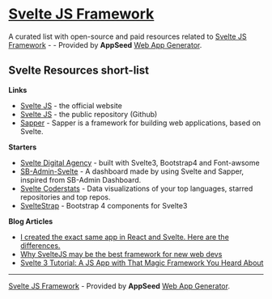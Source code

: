# [Svelte JS Framework](https://svelte.dev/)

A curated list with open-source and paid resources related to [Svelte JS Framework](https://svelte.dev/) - - Provided by **AppSeed** [Web App Generator](https://appseed.us/app-generator).

## Svelte Resources short-list

**Links**

- [Svelte JS](https://svelte.dev/) - the official website
- [Svelte JS](https://github.com/sveltejs/svelte) - the public repository (Github)
- [Sapper](https://sapper.svelte.dev/) - Sapper is a framework for building web applications, based on Svelte.

**Starters**

- [Svelte Digital Agency](https://github.com/karkranikhil/Digital-Agency-using-svelte) - built with Svelte3, Bootstrap4 and Font-awsome
- [SB-Admin-Svelte](https://github.com/GeekyAnts/sb-admin-svelte) - A dashboard made by using Svelte and Sapper, inspired from SB-Admin Dashboard.
- [Svelte Coderstats](https://github.com/sorxrob/coderstats) - Data visualizations of your top languages, starred repositories and top repos.
- [SvelteStrap](https://github.com/bestguy/sveltestrap) - Bootstrap 4 components for Svelte3

**Blog Articles**

- [I created the exact same app in React and Svelte. Here are the differences.](https://medium.com/javascript-in-plain-english/i-created-the-exact-same-app-in-react-and-svelte-here-are-the-differences-c0bd2cc9b3f8)
- [Why SvelteJS may be the best framework for new web devs](https://dev.to/bholmesdev/why-sveltejs-may-be-the-best-framework-for-new-web-devs-205i)
- [Svelte 3 Tutorial: A JS App with That Magic Framework You Heard About](https://snipcart.com/blog/svelte-js-framework-tutorial)


---
[Svelte JS Framework](https://svelte.dev/) - Provided by **AppSeed** [Web App Generator](https://appseed.us/app-generator).
